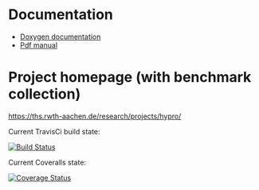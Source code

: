 # Documentation

* <a href="https://hypro.github.io/hypro/html/index.html" target="_blank">Doxygen documentation</a>
* [Pdf manual](https://ths.rwth-aachen.de/wp-content/uploads/sites/4/research/HyPro/manual.pdf)

# Project homepage (with benchmark collection)
https://ths.rwth-aachen.de/research/projects/hypro/

Current TravisCi build state:

[![Build Status](https://travis-ci.org/hypro/hypro.svg?branch=master)](https://travis-ci.org/hypro/hypro)

Current Coveralls state:

[![Coverage Status](https://coveralls.io/repos/github/hypro/hypro/badge.svg)](https://coveralls.io/github/hypro/hypro)
